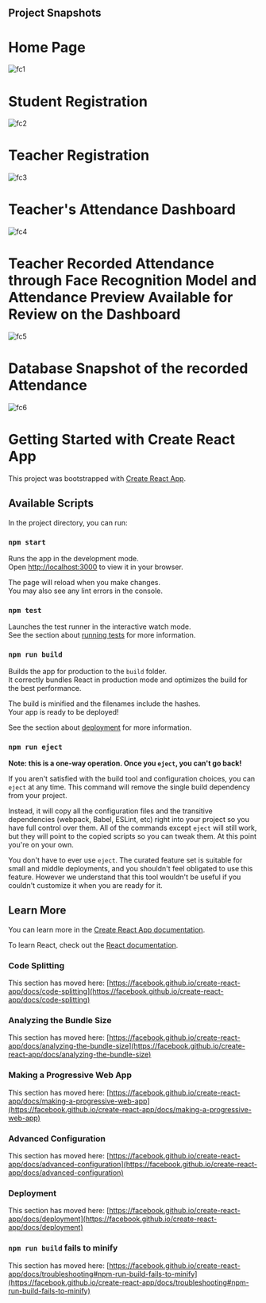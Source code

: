## Project Snapshots

# Home Page
![fc1](https://github.com/madhav-agrr/face_recognition_attendance_system/assets/124513997/739d7f94-b180-4067-bb62-b1cca635ce12)

# Student Registration
![fc2](https://github.com/madhav-agrr/face_recognition_attendance_system/assets/124513997/833843f5-93cd-4e85-93c6-0388194598d8)

# Teacher Registration
![fc3](https://github.com/madhav-agrr/face_recognition_attendance_system/assets/124513997/051db92b-1974-402f-9f12-8ea93612ae1d)

# Teacher's Attendance Dashboard
![fc4](https://github.com/madhav-agrr/face_recognition_attendance_system/assets/124513997/5447c782-e3aa-4e71-b21f-a1603feb41aa)

# Teacher Recorded Attendance through Face Recognition Model and Attendance Preview Available for Review on the Dashboard
![fc5](https://github.com/madhav-agrr/face_recognition_attendance_system/assets/124513997/c73fd7f0-6fa6-43d0-8f78-4da97bc6a61e)

# Database Snapshot of the recorded Attendance
![fc6](https://github.com/madhav-agrr/face_recognition_attendance_system/assets/124513997/7f7efdeb-8496-4bfb-9ac9-ac0eccb871ad)




# Getting Started with Create React App

This project was bootstrapped with [Create React App](https://github.com/facebook/create-react-app).

## Available Scripts

In the project directory, you can run:

### `npm start`

Runs the app in the development mode.\
Open [http://localhost:3000](http://localhost:3000) to view it in your browser.

The page will reload when you make changes.\
You may also see any lint errors in the console.

### `npm test`

Launches the test runner in the interactive watch mode.\
See the section about [running tests](https://facebook.github.io/create-react-app/docs/running-tests) for more information.

### `npm run build`

Builds the app for production to the `build` folder.\
It correctly bundles React in production mode and optimizes the build for the best performance.

The build is minified and the filenames include the hashes.\
Your app is ready to be deployed!

See the section about [deployment](https://facebook.github.io/create-react-app/docs/deployment) for more information.

### `npm run eject`

**Note: this is a one-way operation. Once you `eject`, you can't go back!**

If you aren't satisfied with the build tool and configuration choices, you can `eject` at any time. This command will remove the single build dependency from your project.

Instead, it will copy all the configuration files and the transitive dependencies (webpack, Babel, ESLint, etc) right into your project so you have full control over them. All of the commands except `eject` will still work, but they will point to the copied scripts so you can tweak them. At this point you're on your own.

You don't have to ever use `eject`. The curated feature set is suitable for small and middle deployments, and you shouldn't feel obligated to use this feature. However we understand that this tool wouldn't be useful if you couldn't customize it when you are ready for it.

## Learn More

You can learn more in the [Create React App documentation](https://facebook.github.io/create-react-app/docs/getting-started).

To learn React, check out the [React documentation](https://reactjs.org/).

### Code Splitting

This section has moved here: [https://facebook.github.io/create-react-app/docs/code-splitting](https://facebook.github.io/create-react-app/docs/code-splitting)

### Analyzing the Bundle Size

This section has moved here: [https://facebook.github.io/create-react-app/docs/analyzing-the-bundle-size](https://facebook.github.io/create-react-app/docs/analyzing-the-bundle-size)

### Making a Progressive Web App

This section has moved here: [https://facebook.github.io/create-react-app/docs/making-a-progressive-web-app](https://facebook.github.io/create-react-app/docs/making-a-progressive-web-app)

### Advanced Configuration

This section has moved here: [https://facebook.github.io/create-react-app/docs/advanced-configuration](https://facebook.github.io/create-react-app/docs/advanced-configuration)

### Deployment

This section has moved here: [https://facebook.github.io/create-react-app/docs/deployment](https://facebook.github.io/create-react-app/docs/deployment)

### `npm run build` fails to minify

This section has moved here: [https://facebook.github.io/create-react-app/docs/troubleshooting#npm-run-build-fails-to-minify](https://facebook.github.io/create-react-app/docs/troubleshooting#npm-run-build-fails-to-minify)
